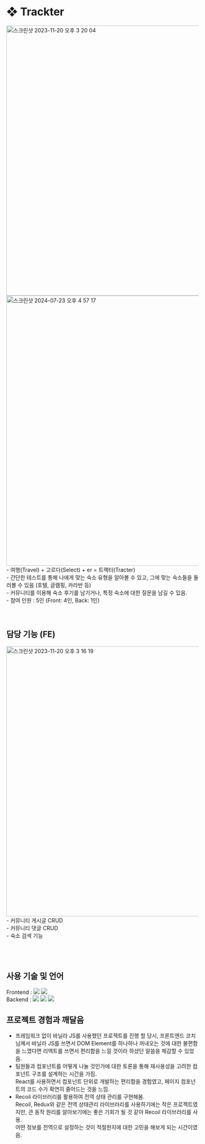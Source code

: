 # ❖ Trackter  
<img width="708" alt="스크린샷 2023-11-20 오후 3 20 04" src="https://github.com/user-attachments/assets/87342a06-8756-42b8-be53-dd27c67995f5">
<img width="708" alt="스크린샷 2024-07-23 오후 4 57 17" src="https://github.com/user-attachments/assets/38c97af0-0ecb-42ab-9d07-7a985778eb2d">

<br />
- 여행(Travel) + 고르다(Select) + er = 트랙터(Tracter) 
<br />
- 간단한 테스트를 통해 나에게 맞는 숙소 유형을 알아볼 수 있고, 그에 맞는 숙소들을 둘러볼 수 있음 (호텔, 글램핑, 카라반 등)
<br />
- 커뮤니티를 이용해 숙소 후기를 남기거나, 특정 숙소에 대한 질문을 남길 수 있음. 
<br />
- 참여 인원 : 5인 (Front: 4인, Back: 1인)
  

<br />
<br />
<br />

## 담당 기능 (FE)
<img width="708" alt="스크린샷 2023-11-20 오후 3 16 19" src="https://github.com/user-attachments/assets/da3c698a-90a9-4eab-be9b-9c30125bf633">
<br />
- 커뮤니티 게시글 CRUD
<br />
- 커뮤니티 댓글 CRUD
<br />
- 숙소 검색 기능
<br />

<br />
<br />
<br />

## 사용 기술 및 언어  
Frontend : <img src="https://img.shields.io/badge/react-61DAFB?style=for-the-badge&logo=react&logoColor=black"> <img src="https://img.shields.io/badge/typescript-3178C6?style=for-the-badge&logo=typescript&logoColor=white"> 
<br />
Backend : <img src="https://img.shields.io/badge/node.js-339933?style=for-the-badge&logo=Node.js&logoColor=white"> <img src="https://img.shields.io/badge/typescript-3178C6?style=for-the-badge&logo=typescript&logoColor=white"> <img src="https://img.shields.io/badge/mysql-4479A1?style=for-the-badge&logo=mysql&logoColor=white">


## 프로젝트 경험과 깨달음
- 프레임워크 없이 바닐라 JS를 사용했던 프로젝트를 진행 할 당시, 프론트엔드 코치님께서 바닐라 JS를 쓰면서 DOM Element를 하나하나 꺼내오는 것에 대한 불편함을 느꼈다면 리액트를 쓰면서 편리함을 느낄 것이라 하셨던 말씀을 체감할 수 있었음.
- 팀원들과 컴포넌트를 어떻게 나눌 것인가에 대한 토론을 통해 재사용성을 고려한 컴포넌트 구조를 설계하는 시간을 가짐.<br /> React를 사용하면서 컴포넌트 단위로 개발하는 편리함을 경험였고, 페이지 컴포넌트의 코드 수가 확연히 줄어드는 것을 느낌.
- Recoil 라이브러리를 활용하여 전역 상태 관리를 구현해봄.
<br /> Recoil, Redux와 같은 전역 상태관리 라이브러리를 사용하기에는 작은 프로젝트였지만, 큰 동작 원리를 알아보기에는 좋은 기회가 될 것 같아 Recoil 라이브러리를 사용.
<br /> 어떤 정보를 전역으로 설정하는 것이 적절한지에 대한 고민을 해보게 되는 시간이였음.
